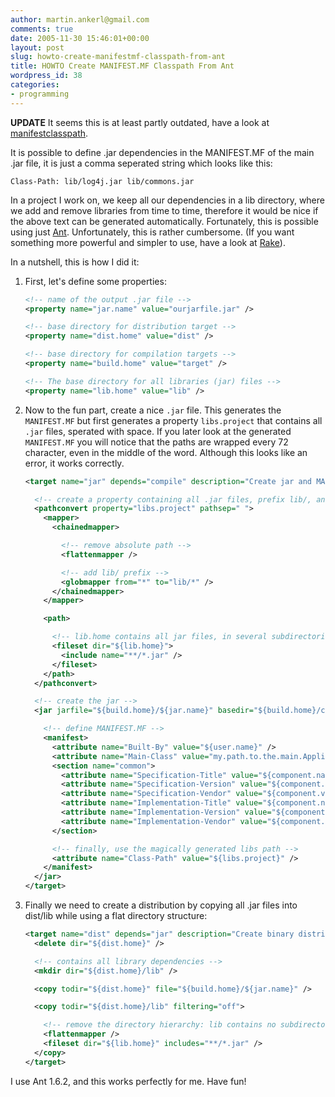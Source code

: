 ```yaml
---
author: martin.ankerl@gmail.com
comments: true
date: 2005-11-30 15:46:01+00:00
layout: post
slug: howto-create-manifestmf-classpath-from-ant
title: HOWTO Create MANIFEST.MF Classpath From Ant
wordpress_id: 38
categories:
- programming
---
```


**UPDATE** It seems this is at least partly outdated, have a look at [manifestclasspath](http://ant.apache.org/manual/CoreTasks/manifestclasspath.html).

It is possible to define .jar dependencies in the MANIFEST.MF of the main .jar file, it is just a comma seperated string which looks like this:
    
```
Class-Path: lib/log4j.jar lib/commons.jar
```

In a project I work on, we keep all our dependencies in a lib directory, where we add and remove libraries from time to time, therefore it would be nice if the above text can be generated automatically. Fortunately, this is possible using just [Ant](http://ant.apache.org/). Unfortunately, this is rather cumbersome. (If you want something more powerful and simpler to use, have a look at [Rake](http://rake.rubyforge.org/)).

In a nutshell, this is how I did it:
	
1. First, let's define some properties:

   ```xml   
   <!-- name of the output .jar file -->
   <property name="jar.name" value="ourjarfile.jar" />

   <!-- base directory for distribution target -->
   <property name="dist.home" value="dist" />

   <!-- base directory for compilation targets -->
   <property name="build.home" value="target" />

   <!-- The base directory for all libraries (jar) files -->
   <property name="lib.home" value="lib" />
   ```

1. Now to the fun part, create a nice `.jar` file. This generates the `MANIFEST.MF` but first generates a property `libs.project` that contains all `.jar` files, sperated with space. If you later look at the generated `MANIFEST.MF` you will notice that the paths are wrapped every 72 character, even in the middle of the word. Although this looks like an error, it works correctly.

   ```xml
   <target name="jar" depends="compile" description="Create jar and MANIFEST.MF">

     <!-- create a property containing all .jar files, prefix lib/, and seperated with a space -->
     <pathconvert property="libs.project" pathsep=" ">
       <mapper>
         <chainedmapper>

           <!-- remove absolute path -->
           <flattenmapper />

           <!-- add lib/ prefix -->
           <globmapper from="*" to="lib/*" />
         </chainedmapper>
       </mapper>

       <path>

         <!-- lib.home contains all jar files, in several subdirectories -->
         <fileset dir="${lib.home}">
           <include name="**/*.jar" />
         </fileset>
       </path>
     </pathconvert>

     <!-- create the jar -->
     <jar jarfile="${build.home}/${jar.name}" basedir="${build.home}/classes">

       <!-- define MANIFEST.MF -->
       <manifest>
         <attribute name="Built-By" value="${user.name}" />
         <attribute name="Main-Class" value="my.path.to.the.main.Application" />
         <section name="common">
           <attribute name="Specification-Title" value="${component.name}" />
           <attribute name="Specification-Version" value="${component.version}" />
           <attribute name="Specification-Vendor" value="${component.vendor}" />
           <attribute name="Implementation-Title" value="${component.name}" />
           <attribute name="Implementation-Version" value="${component.version} ${TODAY}" />
           <attribute name="Implementation-Vendor" value="${component.vendor}" />
         </section>

         <!-- finally, use the magically generated libs path -->
         <attribute name="Class-Path" value="${libs.project}" />
       </manifest>
     </jar>
   </target>
   ```

1. Finally we need to create a distribution by copying all .jar files into dist/lib while using a flat directory structure:

   ```xml
   <target name="dist" depends="jar" description="Create binary distribution">
     <delete dir="${dist.home}" />

     <!-- contains all library dependencies -->
     <mkdir dir="${dist.home}/lib" />

     <copy todir="${dist.home}" file="${build.home}/${jar.name}" />

     <copy todir="${dist.home}/lib" filtering="off">

       <!-- remove the directory hierarchy: lib contains no subdirectories -->
       <flattenmapper />
       <fileset dir="${lib.home}" includes="**/*.jar" />
     </copy>
   </target>
   ```

I use Ant 1.6.2, and this works perfectly for me. Have fun!

